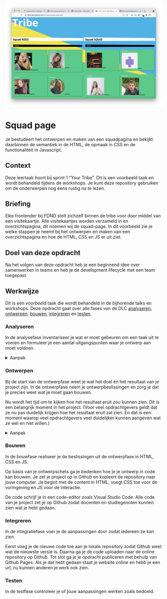 ![Squadpage](minorTribe.png "Squadpage")

# Squad page

Je bestudeert het ontwerpen en maken van een squadpagina en bekijkt daarbinnen de semantiek in de HTML, de opmaak in CSS en de functionaliteit in Javascript.

## Context

Deze leertaak hoort bij sprint 1 "Your Tribe". Dit is een voorbeeld taak en wordt behandeld tijdens de workshops. Je kunt deze repository gebruiken om de onderwerpen nog eens rustig na te lezen.

## Briefing

Elke frontender bij FDND stelt zichzelf binnen de tribe voor door middel van een visitekaartje. Alle visitekaartjes worden verzameld in en overzichtspagina, dit noemen wij de squad-page. In dit voorbeeld zie je welke stappen je neemt bij het ontwerpen en maken van een overzichtspagina en hoe de HTML, CSS en JS er uit ziet.

## Doel van deze opdracht

Na het volgen van deze opdracht heb je een beginnend idee over samenwerken in teams en heb je de development lifecycle met een team toegepast.

## Werkwijze

Dit is een *voorbeeld* taak die wordt behandeld in de bijhorende talks en workshops. Deze opdracht gaat over alle fases van de DLC [analyseren](#analyseren), [ontwerpen](#ontwerpen), [bouwen](#bouwen), [integreren](#integreren) en [testen](#testen).

### Analyseren
In de analysefase inventariseer je wat er moet gebeuren om een taak uit te voeren en formuleer je een aantal uitgangspunten waar je ontwerp aan moet voldoen.

<details>
<summary>Aanpak</summary>

1. Lees de instructies van deze leertaak zorgvuldig door
2. Bekijk de verschillende fases van de Development Lifecycle en wat je per stap gaat doen
3. Bepsreek met jouw team wat je aan werk verwacht en maak aantekingen. (Wat komt je bekend voor, wat heb je al vaker gedaan of wat lijkt je lastig)

</details>

### Ontwerpen
Bij de start van de ontwerpfase weet je wat het doel en het resultaat van je project zijn. In de ontwerpfase neem je ontwerpbeslissingen en zorg je dat je precies weet wat je moet gaan bouwen.

Nu wordt het tijd om te kijken hoe het resultaat eruit zou kunnen zien. Dit is een belangrijk moment in het project. (Voor veel opdrachtgevers geldt dat ze nu pas duidelijk krijgen hoe het resultaat eruit zal zien. En dat is een moment waarop veel opdrachtgevers veel duidelijker kunnen aangeven wat ze wel en niet willen.)

<details>
<summary>Aanpak</summary>

1. Bekijk de visitekaartjes van jouw klasgenoten en benoem verschillen en overeenkomsten. Noteer deze op post-it notes.
2. Zoek individueel tenminste tien voorbeelden van overzichtspagina's en verzamel die gezamenlijk in Miro.
3. Schets individueel minstens tien manieren waarop je de overzichtspagina zou kunnen vormgeven.
4. Maak gezamenlijk een selectie van de drie beste schetsen.
5. Deel de drie schetsen met de squad door middel van een korte presentatie, vraag om feedback.
6. Maak een selectie, voeg eventueel schetsen samen, maak als team een definitieve schets.
  

#### Materiaal ontwerpfase

- Pen en papier
- Laptop (voor Miro)

  1. Inspiratie
- [Webdesign-inspiration.com](https://www.webdesign-inspiration.com/)
- [Awwwards.com](https://www.awwwards.com/95-inspiring-websites-of-web-design-agencies.html#google_vignette)
- [Team & About Pages @ Awwwards.com](https://www.awwwards.com/awwwards/collections/about-page/)
- [The Webby Awards](https://www.webbyawards.com/)
- [20 Best 'Meet the Team' Pages We've Ever Seen @ Hubspot](https://blog.hubspot.com/marketing/creative-agency-team-pages)
- [15 Kickass Meet the Team Pages You Need to Check Out @ BluLeadz](https://www.bluleadz.com/blog/10-kickass-meet-the-team-page-examples)
- [30 BEST MEET THE TEAM PAGES EXAMPLES AND TRENDS @ amasty](https://amasty.com/blog/30-best-meet-the-team-pages-examples-and-trends/)
  
 2. Schetsen
- [Artikel: The importance of sketching in web design](https://www.secretstache.com/blog/importance-sketching-web-design/)
- [Video: How To Sketch Wireframes—Web Design ](https://www.youtube.com/watch?v=ciL6FxkoLsw)

</details>

### Bouwen
In de bouwfase realiseer je de beslissingen uit de ontwerpfase in HTML, CSS en JS.

Op basis van je ontwerpschets ga je bedenken hoe je je ontwerp in code kan bouwen. Je zet je project op in Github en kopieert de repository naar jouw computer. Je begint met de content in HTML, voegt CSS toe voor de vormgeving en JS voor de interactie.

De code schrijf je in een code-editor zoals Visual Studio Code. Alle code van je project zet je op Github zodat docenten en studiegenoten kunnen zien wat je hebt gedaan.

<!--
<details>
<summary>Aanpak</summary>

1. {geef de stappen}
2. {die in deze fase}
3. {doorlopen worden}

#### Materiaal bouwfase

- [Resource](https://example.com)
- [Resource](https://example.com)
- [Resource](https://example.com)

</details>
-->

### Integreren
In de integratiefase voer je de aanpassingen door zodat iedereen ze kan zien.

Eerst voeg je de nieuwe code toe aan je lokale repository zodat Github weet wat de nieuwste versie is. Daarna ga je de code uploaden naar de online repository op Github. Tot slot ga je je opdracht publiceren met behulp van Github Pages. Als je dat hebt gedaan staat je website online en hebb je een url, nu kunnen anderen je werk ook zien.

<!--
<details>
<summary>Aanpak</summary>

1. {geef de stappen}
2. {die in deze fase}
3. {doorlopen worden}

#### Materiaal integratiefase

- [Resource](https://example.com)
- [Resource](https://example.com)
- [Resource](https://example.com)

</details>
-->

### Testen
In de testfase controleer je of jouw aanpassingen werken zoals bedoeld.

<!--
<details>
<summary>Aanpak</summary>

1. {geef de stappen}
2. {die in deze fase}
3. {doorlopen worden}

#### Materiaal testfase

- [Resource](https://example.com)
- [Resource](https://example.com)
- [Resource](https://example.com)

</details>
-->
